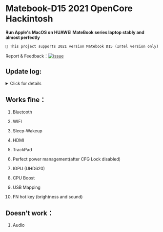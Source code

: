 # Matebook-D15 2021 OpenCore Hackintosh  
**Run Apple's MacOS on HUAWEI MateBook series laptop stably and almost perfectly**

```
 This project supports 2021 version Matebook D15 (Intel version only)
```

Report & Feedback：[![issue](https://img.shields.io/github/issues/goodbyepavlyi/Matebook-D15-2021-Hackintosh?style=plastic)](https://github.com/goodbyepavlyi/Matebook-D15-2021-Hackintosh/issues)  

## Update log:  

<details>
<summary>Click for details</summary>  

- 10/2/2022:  
Audio still not working
</details>  

## Works fine：

1. Bluetooth

2. WIFI  

3. Sleep-Wakeup

4. HDMI  

5. TrackPad  

6. Perfect power management(after CFG Lock disabled)  

7. IGPU (UHD620)  

8. CPU Boost  

9. USB Mapping

10. FN hot key (brightness and sound)

## Doesn't work：
1. Audio
